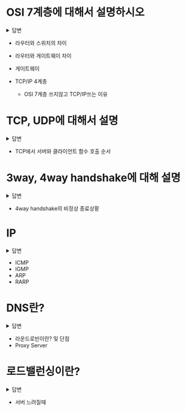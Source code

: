 # OSI 7계층에 대해서 설명하시오
<details>
<summary>답변</summary>

* 인터넷환경에서 통신하기 위해 네트워킹에 대한 표준을 7계층으로 나눈 것
1. Physical 물리 - 데이터를 전송하는 역할, 데이터 전기적인 신호로 변환해서 주고받는 기능 진행하는 공간
2. Data Link 데이터 링크 - 물리 계층으로 송수신되는 정보를 관리하여 안전하게 전달되도록 도와주는 역할
3. Network 네트워크 - 데이터를 목적지까지 가장 안전하고 빠르게 전달하는 기능 담당
4. Transport 전송 - TCP와 UDP 프로토콜을 통해 통신을 활성화한다. 포트를 열어두고 프로그램들이 전송을 할 수 있도록 제공
5. Session 세션 - 데이터가 통신하기 위한 논리적 연결을 담당, TCP/IP 세션을 만들고 없애는 책임
6. Presentation 표현 - 데이터 표현에 대한 독립성을 제공하고 암호화하는 역할을 담당
7. Application 응용(사용할 프로그램) - 최종 목적지로, 응용 프로세스와 직접 관계하여 일반적인 응용 서비스를 수행

* 7계층으로 나눈 이유는 통신이 일어나는 과정을 단계별로 알 수 있고, 특정한 곳에 이상이 생기면 그 단계만 수정할 수 있음
</details>

  - 라우터와 스위치의 차이
  - 라우터와 게이트웨이 차이
  - 게이트웨이


- TCP/IP 4계층
  - OSI 7계층 쓰지않고 TCP/IP쓰는 이유

# TCP, UDP에 대해서 설명
<details>
<summary>답변</summary>

* TCP는 신뢰성이 있는 통신을 위해 사용하는 프로토콜로, 높은 신뢰성을 보장하지만, UDP보다는 속도가 느림, 3wayhandshake, 4wayhandshake로 서버와 클라이언트가 1 : 1통신을 함, 흐름제어와 혼잡제어가 이루어짐
* UDP는 비연결형 프로토콜로, 손상된 데이터에 대해서 재전송하지 않음, 신뢰성이 낮지만, TCP보다 속도가 빨라서 주로 스트리밍 서비스나 온라인 게임에서 사용됨, 1:1, 1:N, N:M으로 연결이 가능

* 흐름제어는 송신측과 수신측의 데이터 처리 속도 차이를 해결하기 위한 기법, 수신측에서 송신측에게 현재 자신의 상태를 feedback함
* 혼잡제어는 송신측의 데이터 전달과 네트워크의 데이터 처리 속도 차이를 해결하기 위한 기법, 네트워크의 혼잡을 피하기 위해서 송신측에서 보내는 데이터의 전송속도를 줄이는 작업, 또는 네트워크 내에 패킷의 수가 과도하게 증가하는 현상을 방지하거나 제거하는 기능
</details>

  - TCP에서 서버와 클라이언트 함수 호출 순서

# 3way, 4way handshake에 대해 설명
<details>
<summary>답변</summary>

* TCP에서 정확한 전송을 보장하기 위해 통신에 앞서 논리적 접속을 성립하는 방식, 3 way handshake(SYN -> SYN, ACK ->  ACK)클라이언트와 서버사이에 3번의 통신이 완료되면 연결이 성립됨
* 연결성립 후 모든 통신이 끝났을 때 해체하는 방식, 4way handshake(FIN -> ACK, 데이터 다 보내면 FIN -> ACK -> 서버는 소켓닫고, 클라이언트는 TIME_WAIT끝나면 닫음)
</details>

  - 4way handshake의 비정상 종료상황

# IP
<details>
<summary>답변</summary>

* IP는 Internet Protocol약자로 인터넷 망을 통해 패킷을 전달하는 프로토콜입니다. 비연결성과 비신뢰성의 특징을 가짐, 비연결성을 패킷을 보내는 길을 정하지않는 것이고, 비신뢰성은 패킷의 완전한 전달을 보장하지 않는 것임
</details>

  - ICMP
  - IGMP
  - ARP
  - RARP

# DNS란?
<details>
<summary>답변</summary>

* Domain Network System으로 도메인 주소를 IP주소로 변환해주는 시스템을 말함
* DNS 사용이유는 IP주소는 외우기 어렵고, 변경가능성이 큼
- 작동순서
* URL을 입력하면 ISP(통신사)가 관리하는 DNS해석기의 요청을 라우팅 시킴, 그 다음 DNS 해석기가 루트서버에 top-level의 서버 주소를 요청하고, 그 다음 top-level에서 second-level, second-level에서 sub DNS server, 이렇게 해서 최종적으로 IP주소를 얻게 됨

</details>
  
  - 라운드로빈이란? 및 단점
- Proxy Server

# 로드밸런싱이란?
<details>
<summary>답변</summary>

* 여러 서버에 부하를 나누어주는 역할을 하는 것으로 로드밸런서를 클라이언트와 서버 사이에 두고 부하가 일어나지 않도록 여러 서버에 분산시켜주는 방식임
* 서버의 부하를 분산시켜주는 시스템으로 L4 로드밸런서와 L7 로드 밸런서가 있음, L4로드밸런서는 4계층 이하의 정보를 가지고 로드를 분산, 특히 MAC주소, IP주소, 포트정보를 가지고 트래픽 분산해줌, 
L7로드밸런서는 응용계층의 정보를 가지고 로드 분산을 해줌, 패킷 내용을 확인하고 분산해서 DDoS같은 비정상적인 트래픽도 필터링 가능
</details>

- 서버 느려질때
